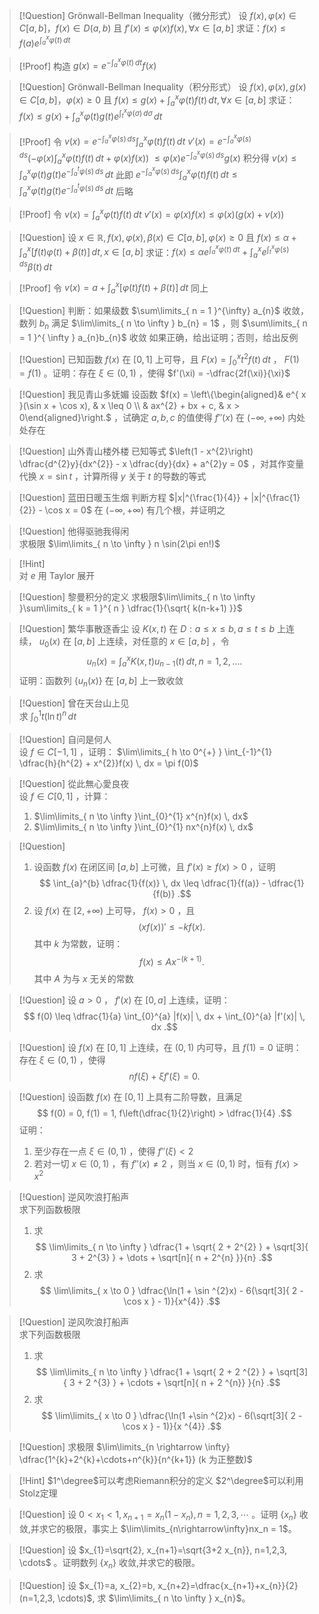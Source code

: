 > [!Question] Grönwall-Bellman Inequality（微分形式）
> 设 $f(x), \varphi(x) \in C[a, b]$，$f(x) \in D(a, b)$ 且 $f'(x) \leq \varphi(x)f(x), \forall x \in [a, b]$
> 求证：$f(x) \leq f(a)e^{ \int_{ a }^{x} \varphi(t) \, dt }$

> [!Proof]
> 构造 $g(x) = e^{ -\int_{a}^{x} \varphi(t) \, dt }f(x)$

> [!Question] Grönwall-Bellman Inequality（积分形式）
> 设 $f(x), \varphi(x), g(x) \in C[a, b]$，$\varphi(x) \geq 0$ 且 $f(x) \leq g(x) + \int_{a}^{x} \varphi(t)f(t) \, dt, \forall x \in [a, b]$
> 求证：$f(x) \leq g(x) + \int_{a}^{x} \varphi(t)g(t)e^{ \int_{t}^{x} \varphi(\sigma) \, d\sigma } \, dt$

> [!Proof]
> 令 $v(x) = e^{ -\int_{a}^{x} \varphi(s) \, ds } \int_{a}^{x} \varphi(t)f(t) \, dt$
> $v'(x) = e^{ -\int_{a}^{x} \varphi(s) \, ds } (-\varphi(x)\int_{a}^{x} \varphi(t)f(t) \, dt + \varphi(x)f(x))$
> $\leq \varphi(x) e^{ -\int_{a}^{x} \varphi(s) \, ds } g(x)$
> 积分得
> $v(x) \leq \int_{a}^{x} \varphi(t) g(t) e^{ -\int_{a}^{t} \varphi(s) \, ds } \, dt$
> 此即
> $e^{ -\int_{a}^{x} \varphi(s) \, ds } \int_{a}^{x} \varphi(t)f(t) \, dt \leq \int_{a}^{x} \varphi(t) g(t) e^{ -\int_{a}^{t} \varphi(s) \, ds } \, dt$
> 后略

> [!Proof]
> 令 $v(x) = \int_{a}^{x} \varphi(t)f(t) \, dt$
> $v'(x) = \varphi(x)f(x) \leq \varphi(x)(g(x) + v(x))$

> [!Question]
> 设 $x \in \mathbb{R}, f(x),\varphi(x),\beta(x) \in C[a, b], \varphi(x) \geq 0$ 且 $f(x) \leq \alpha + \int_{a}^{x} [f(t)\varphi(t) + \beta(t)] \, dt, x \in [a, b]$
> 求证：$f(x) \leq \alpha e^{ \int_{a}^{x} \varphi(t) \, dt } + \int_{a}^{x} e^{ \int_{t}^{x} \varphi(s) \, ds } \beta(t) \, dt$

> [!Proof]
> 令 $v(x) = a + \int_{a}^{x} [\varphi(t)f(t) + \beta(t)] \, dt$
> 同上


> [!Question]
> 判断：如果级数 $\sum\limits_{ n = 1 }^{\infty} a_{n}$ 收敛，数列 $b_{n}$ 满足 $\lim\limits_{ n \to \infty } b_{n} = 1$ ，则 $\sum\limits_{ n = 1 }^{ \infty } a_{n}b_{n}$ 收敛
> 如果正确，给出证明；否则，给出反例

> [!Question]
> 已知函数 $f(x)$ 在 $[0, 1]$ 上可导，且 $F(x) = \int_{0}^{x} t^{2}f(t) \, dt$ ， $F(1) = f(1)$ 。证明：存在 $\xi \in (0, 1)$ ，使得 $f'(\xi) = -\dfrac{2f(\xi)}{\xi}$


> [!Question] 我见青山多妩媚
> 设函数  $f(x) = \left\{\begin{aligned}& e^{ x }(\sin x + \cos x), & x \leq 0 \\ & ax^{2} + bx + c, & x > 0\end{aligned}\right.$ ，试确定 $a, b, c$ 的值使得 $f''(x)$ 在 $(-\infty, +\infty)$ 内处处存在

> [!Question] 山外青山楼外楼
> 已知等式 $\left(1 - x^{2}\right) \dfrac{d^{2}y}{dx^{2}} - x \dfrac{dy}{dx} + a^{2}y = 0$ ，对其作变量代换 $x = \sin t$ ，计算所得 $y$ 关于 $t$ 的导数的等式


> [!Question] 蓝田日暖玉生烟
> 判断方程 $|x|^{\frac{1}{4}} + |x|^{\frac{1}{2}} - \cos x = 0$ 在 $(-\infty, +\infty)$ 有几个根，并证明之


> [!Question] 他得驱驰我得闲  
> 求极限 $\lim\limits_{ n \to \infty } n \sin(2\pi en!)$

> [!Hint]  
> 对 $e$ 用 Taylor 展开


> [!Question] 黎曼积分的定义
> 求极限$\lim\limits_{ n \to \infty }\sum\limits_{ k = 1 }^{ n } \dfrac{1}{\sqrt{ k(n-k+1) }}$

> [!Question] 繁华事散逐香尘
> 设 $K(x, t)$ 在 $D:a \leq x \leq b, a \leq t \leq b$ 上连续， $u_{0}(x)$ 在 $[a, b]$ 上连续，对任意的 $x \in [a, b]$ ，令
> $$
> u_{n}(x) = \int_{a}^{x} K(x, t)u_{n - 1}(t) \, dt, n = 1, 2, \dots 
> .$$
> 证明：函数列 $\{u_{n}(x)\}$ 在 $[a, b]$ 上一致收敛


> [!Question] 曾在天台山上见  
> 求 $\int_{0}^{1} t(\ln t)^{n} \, dt$


> [!Question] 自问是何人  
> 设 $f \in C[-1, 1]$ ，证明： $\lim\limits_{ h \to 0^{+} } \int_{-1}^{1} \dfrac{h}{h^{2} + x^{2}}f(x) \, dx = \pi f(0)$



> [!Question] 從此無心愛良夜  
> 设 $f \in C[0, 1]$ ，计算：
> 1. $\lim\limits_{ n \to \infty }\int_{0}^{1} x^{n}f(x) \, dx$
> 2. $\lim\limits_{ n \to \infty }\int_{0}^{1} nx^{n}f(x) \, dx$

> [!Question]
> 1. 设函数 $f(x)$ 在闭区间 $[a, b]$ 上可微，且 $f'(x) \geq f(x) > 0$ ，证明
> $$
> \int_{a}^{b} \dfrac{1}{f(x)} \, dx \leq \dfrac{1}{f(a)} - \dfrac{1}{f(b)}
> .$$
> 2. 设 $f(x)$ 在 $[2, +\infty)$ 上可导， $f(x) > 0$ ，且
> $$
> (xf(x))' \leq -kf(x)
> .$$
> 其中 $k$ 为常数，证明：
> $$
> f(x) \leq Ax^{-(k + 1)}
> .$$
> 其中 $A$ 为与 $x$ 无关的常数

> [!Question]
> 设 $a > 0$ ， $f'(x)$ 在 $[0, a]$ 上连续，证明：
> $$
> f(0) \leq \dfrac{1}{a} \int_{0}^{a} |f(x)| \, dx  + \int_{0}^{a} |f'(x)| \, dx 
> .$$

> [!Question]
> 设 $f(x)$ 在 $[0, 1]$ 上连续，在 $(0, 1)$ 内可导，且 $f(1) = 0$
> 证明：存在 $\xi \in (0, 1)$ ，使得
> $$
> nf(\xi) + \xi f'(\xi) = 0
> .$$


> [!Question]
> 设函数 $f(x)$ 在 $[0, 1]$ 上具有二阶导数，且满足
> $$
> f(0) = 0, f(1) = 1, f\left(\dfrac{1}{2}\right) > \dfrac{1}{4}
> .$$
> 证明：
> 1. 至少存在一点 $\xi \in (0, 1)$ ，使得 $f''(\xi) < 2$
> 2. 若对一切 $x \in (0, 1)$ ，有 $f''(x) \neq 2$ ，则当 $x \in (0, 1)$ 时，恒有 $f(x) > x^{2}$

> [!Question] 逆风吹浪打船声  
> 求下列函数极限  
> 1. 求  
> $$  
> \lim\limits_{ n \to \infty } \dfrac{1 + \sqrt{ 2 + 2^{2} } + \sqrt[3]{ 3 + 2^{3} } + \dots + \sqrt[n]{ n + 2^{n} }}{n}  
> .$$  
> 2. 求  
> $$  
> \lim\limits_{ x \to 0 } \dfrac{\ln(1 + \sin ^{2}x) - 6(\sqrt[3]{ 2 - \cos x } - 1)}{x^{4}}  
> .$$

> [!Question] 逆风吹浪打船声  
> 求下列函数极限  
> 1. 求  
> $$ 
> \lim\limits_{ n \to \infty } \dfrac{1 + \sqrt{ 2 + 2 ^{2} } + \sqrt[3]{ 3 + 2 ^{3} } + \cdots + \sqrt[n]{ n + 2 ^{n}} }{n}  
> .$$  
> 2. 求  
> $$  
> \lim\limits_{ x \to 0 } \dfrac{\ln(1 +\sin ^{2}x) - 6(\sqrt[3]{ 2 - \cos x } - 1)}{x ^{4}}  
> .$$

> [!Question]
> 求极限
>  $\lim\limits_{n \rightarrow \infty} \dfrac{1^{k}+2^{k}+\cdots+n^{k}}{n^{k+1}} (k 为正整数)$

> [!Hint]
> $1^\degree$可以考虑Riemann积分的定义
> $2^\degree$可以利用Stolz定理


> [!Question]
> 设 $0<x_{1}<1, x_{n+1}=x_{n}\left(1-x_{n}\right), n=1,2,3, \cdots$ 。证明 $\{x_{n} \}$ 收敛,并求它的极限，事实上 $\lim\limits_{n\rightarrow\infty}nx_n = 1$。

> [!Question]
> 设 $x_{1}=\sqrt{2}, x_{n+1}=\sqrt{3+2 x_{n}}, n=1,2,3, \cdots$ 。证明数列 $\{x_{n} \}$ 收敛,并求它的极限。

> [!Question]
> 设 $x_{1}=a, x_{2}=b, x_{n+2}=\dfrac{x_{n+1}+x_{n}}{2}(n=1,2,3, \cdots)$, 求 $\lim\limits_{ n \to \infty } x_{n}$。

